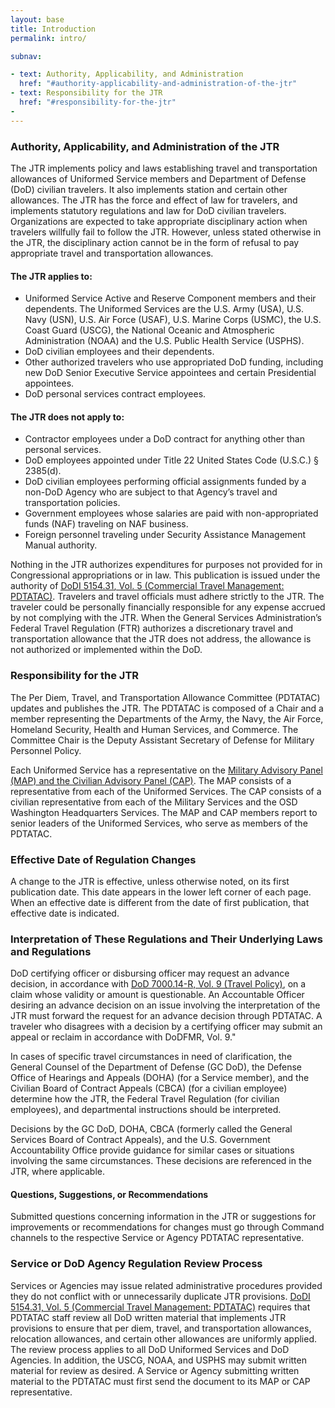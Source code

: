 ```yaml
---
layout: base
title: Introduction
permalink: intro/

subnav:

- text: Authority, Applicability, and Administration
  href: "#authority-applicability-and-administration-of-the-jtr"
- text: Responsibility for the JTR
  href: "#responsibility-for-the-jtr"
- 
---
```


### Authority, Applicability, and Administration of the JTR

The JTR implements policy and laws establishing travel and transportation allowances of Uniformed Service members and Department of Defense (DoD) civilian travelers. It also implements station and certain other allowances. The JTR has the force and effect of law for travelers, and implements statutory regulations and law for DoD civilian travelers. Organizations are expected to take appropriate disciplinary action when travelers willfully fail to follow the JTR. However, unless stated otherwise in the JTR, the disciplinary action cannot be in the form of refusal to pay appropriate travel and transportation allowances.

#### The JTR applies to:

- Uniformed Service Active and Reserve Component members and their dependents. The Uniformed Services are the U.S. Army (USA), U.S. Navy (USN), U.S. Air Force (USAF), U.S. Marine Corps (USMC), the U.S. Coast Guard (USCG), the National Oceanic and Atmospheric Administration (NOAA) and the U.S. Public Health Service (USPHS).
- DoD civilian employees and their dependents.
- Other authorized travelers who use appropriated DoD funding, including new DoD Senior
Executive Service appointees and certain Presidential appointees.
- DoD personal services contract employees.

#### The JTR does not apply to:
- Contractor employees under a DoD contract for anything other than personal services.
- DoD employees appointed under Title 22 United States Code (U.S.C.) § 2385(d).
- DoD civilian employees performing official assignments funded by a non-DoD Agency who are
subject to that Agency’s travel and transportation policies.
- Government employees whose salaries are paid with non-appropriated funds (NAF) traveling on
NAF business.
- Foreign personnel traveling under Security Assistance Management Manual authority.


Nothing in the JTR authorizes expenditures for purposes not provided for in Congressional appropriations or in law. This publication is issued under the authority of <ins>[DoDI 5154.31](http://www.esd.whs.mil/Portals/54/Documents/DD/issuances/dodi/515431_vol05.pdf), Vol. 5 (Commercial Travel Management: PDTATAC)</ins>. Travelers and travel officials must adhere strictly to the JTR. The traveler could be personally financially responsible for any expense accrued by not complying with the JTR. When the General Services Administration’s Federal Travel Regulation (FTR) authorizes a discretionary travel and transportation allowance that the JTR does not address, the allowance is not authorized or implemented within the DoD.

### Responsibility for the JTR
The Per Diem, Travel, and Transportation Allowance Committee (PDTATAC) updates and publishes the JTR. The PDTATAC is composed of a Chair and a member representing the Departments of the Army, the Navy, the Air Force, Homeland Security, Health and Human Services, and Commerce. The Committee Chair is the Deputy Assistant Secretary of Defense for Military Personnel Policy.

Each Uniformed Service has a representative on the <ins>[Military Advisory Panel (MAP)](https://www.defensetravel.dod.mil/Docs/perdiem/pdcContacts.pdf) and the [Civilian Advisory Panel (CAP)](https://www.defensetravel.dod.mil/Docs/perdiem/pdcContacts.pdf)</ins>. The MAP consists of a representative from each of the Uniformed Services. The CAP consists of a civilian representative from each of the Military Services and the OSD Washington Headquarters Services. The MAP and CAP members report to senior leaders of the Uniformed Services, who serve as members of the PDTATAC.

### Effective Date of Regulation Changes
A change to the JTR is effective, unless otherwise noted, on its first publication date. This date appears in the lower left corner of each page. When an effective date is different from the date of first publication, that effective date is indicated.

### Interpretation of These Regulations and Their Underlying Laws and Regulations

DoD certifying officer or disbursing officer may request an advance decision, in accordance with
<ins>[DoD 7000.14-R, Vol. 9 (Travel Policy)](https://comptroller.defense.gov/Portals/45/documents/fmr/Volume_09.pdf)</ins>, on a claim whose validity or amount is questionable. An Accountable Officer desiring an advance decision on an issue involving the interpretation of the JTR must forward the request for an advance decision through PDTATAC. A traveler who disagrees with a decision by a certifying officer may submit an appeal or reclaim in accordance with DoDFMR, Vol. 9."

In cases of specific travel circumstances in need of clarification, the General Counsel of the Department of Defense (GC DoD), the Defense Office of Hearings and Appeals (DOHA) (for a Service member), and the Civilian Board of Contract Appeals (CBCA) (for a civilian employee) determine how the JTR, the Federal Travel Regulation (for civilian employees), and departmental instructions should be interpreted.

Decisions by the GC DoD, DOHA, CBCA (formerly called the General Services Board of Contract Appeals), and the U.S. Government Accountability Office provide guidance for similar cases or situations involving the same circumstances. These decisions are referenced in the JTR, where applicable.

#### Questions, Suggestions, or Recommendations

Submitted questions concerning information in the JTR or suggestions for improvements or recommendations for changes must go through Command channels to the respective Service or Agency PDTATAC representative.

### Service or DoD Agency Regulation Review Process

Services or Agencies may issue related administrative procedures provided they do not conflict with or unnecessarily duplicate JTR provisions. <ins>[DoDI 5154.31, Vol. 5](http://www.esd.whs.mil/Portals/54/Documents/DD/issuances/dodi/515431_vol05.pdf) (Commercial Travel Management: PDTATAC)</ins> requires that PDTATAC staff review all DoD written material that implements JTR provisions to ensure that per diem, travel, and transportation allowances, relocation allowances, and certain other allowances are uniformly applied. The review process applies to all DoD Uniformed Services and DoD Agencies. In addition, the USCG, NOAA, and USPHS may submit written material for review as desired. A Service or Agency submitting written material to the PDTATAC must first send the document to its MAP or CAP representative.
